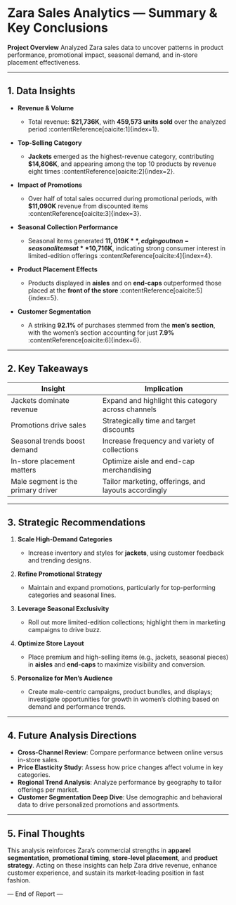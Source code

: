 # Zara Sales Analytics — Summary & Key Conclusions

**Project Overview**
Analyzed Zara sales data to uncover patterns in product performance, promotional impact, seasonal demand, and in-store placement effectiveness.

---

## 1. Data Insights

- **Revenue & Volume**

  - Total revenue: **$21,736K**, with **459,573 units sold** over the analyzed period :contentReference[oaicite:1]{index=1}.
- **Top-Selling Category**

  - **Jackets** emerged as the highest-revenue category, contributing **$14,806K**, and appearing among the top 10 products by revenue eight times :contentReference[oaicite:2]{index=2}.
- **Impact of Promotions**

  - Over half of total sales occurred during promotional periods, with **$11,090K** revenue from discounted items :contentReference[oaicite:3]{index=3}.
- **Seasonal Collection Performance**

  - Seasonal items generated **$11,019K**, edging out non-seasonal items at **$10,716K**, indicating strong consumer interest in limited-edition offerings :contentReference[oaicite:4]{index=4}.
- **Product Placement Effects**

  - Products displayed in **aisles** and on **end-caps** outperformed those placed at the **front of the store** :contentReference[oaicite:5]{index=5}.
- **Customer Segmentation**

  - A striking **92.1%** of purchases stemmed from the **men’s section**, with the women’s section accounting for just **7.9%** :contentReference[oaicite:6]{index=6}.

---

## 2. Key Takeaways

| Insight                            | Implication                                          |
| ---------------------------------- | ---------------------------------------------------- |
| Jackets dominate revenue           | Expand and highlight this category across channels   |
| Promotions drive sales             | Strategically time and target discounts              |
| Seasonal trends boost demand       | Increase frequency and variety of collections        |
| In-store placement matters         | Optimize aisle and end-cap merchandising             |
| Male segment is the primary driver | Tailor marketing, offerings, and layouts accordingly |

---

## 3. Strategic Recommendations

1. **Scale High-Demand Categories**

   - Increase inventory and styles for **jackets**, using customer feedback and trending designs.
2. **Refine Promotional Strategy**

   - Maintain and expand promotions, particularly for top-performing categories and seasonal lines.
3. **Leverage Seasonal Exclusivity**

   - Roll out more limited-edition collections; highlight them in marketing campaigns to drive buzz.
4. **Optimize Store Layout**

   - Place premium and high-selling items (e.g., jackets, seasonal pieces) in **aisles** and **end-caps** to maximize visibility and conversion.
5. **Personalize for Men’s Audience**

   - Create male-centric campaigns, product bundles, and displays; investigate opportunities for growth in women’s clothing based on demand and performance trends.

---

## 4. Future Analysis Directions

- **Cross-Channel Review**: Compare performance between online versus in-store sales.
- **Price Elasticity Study**: Assess how price changes affect volume in key categories.
- **Regional Trend Analysis**: Analyze performance by geography to tailor offerings per market.
- **Customer Segmentation Deep Dive**: Use demographic and behavioral data to drive personalized promotions and assortments.

---

## 5. Final Thoughts

This analysis reinforces Zara’s commercial strengths in **apparel segmentation**, **promotional timing**, **store-level placement**, and **product strategy**. Acting on these insights can help Zara drive revenue, enhance customer experience, and sustain its market-leading position in fast fashion.

— End of Report —
